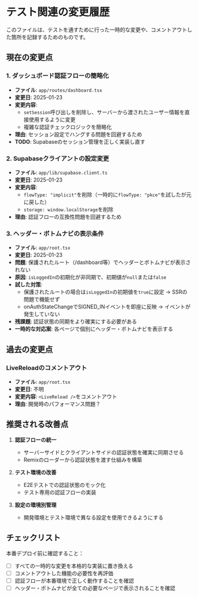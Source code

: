 # テスト関連の変更履歴

このファイルは、テストを通すために行った一時的な変更や、コメントアウトした箇所を記録するためのものです。

## 現在の変更点

### 1. ダッシュボード認証フローの簡略化
- **ファイル**: `app/routes/dashboard.tsx`
- **変更日**: 2025-01-23
- **変更内容**: 
  - `setSession`呼び出しを削除し、サーバーから渡されたユーザー情報を直接使用するように変更
  - 複雑な認証チェックロジックを簡略化
- **理由**: セッション設定でハングする問題を回避するため
- **TODO**: Supabaseのセッション管理を正しく実装し直す

### 2. Supabaseクライアントの設定変更
- **ファイル**: `app/lib/supabase.client.ts`
- **変更日**: 2025-01-23
- **変更内容**:
  - `flowType: "implicit"`を削除（一時的に`flowType: "pkce"`を試したが元に戻した）
  - `storage: window.localStorage`を削除
- **理由**: 認証フローの互換性問題を回避するため

### 3. ヘッダー・ボトムナビの表示条件
- **ファイル**: `app/root.tsx`
- **変更日**: 2025-01-23
- **問題**: 保護されたルート（/dashboard等）でヘッダーとボトムナビが表示されない
- **原因**: `isLoggedIn`の初期化が非同期で、初期値が`null`または`false`
- **試した対策**: 
  - 保護されたルートの場合は`isLoggedIn`の初期値を`true`に設定 → SSRの問題で機能せず
  - onAuthStateChangeでSIGNED_INイベントを即座に反映 → イベントが発生していない
- **残課題**: 認証状態の同期をより確実にする必要がある
- **一時的な対応案**: 各ページで個別にヘッダー・ボトムナビを表示する

## 過去の変更点

### LiveReloadのコメントアウト
- **ファイル**: `app/root.tsx`
- **変更日**: 不明
- **変更内容**: `<LiveReload />`をコメントアウト
- **理由**: 開発時のパフォーマンス問題？

## 推奨される改善点

1. **認証フローの統一**
   - サーバーサイドとクライアントサイドの認証状態を確実に同期させる
   - Remixのローダーから認証状態を渡す仕組みを構築

2. **テスト環境の改善**
   - E2Eテストでの認証状態のモック化
   - テスト専用の認証フローの実装

3. **設定の環境別管理**
   - 開発環境とテスト環境で異なる設定を使用できるようにする

## チェックリスト

本番デプロイ前に確認すること：
- [ ] すべての一時的な変更を本格的な実装に置き換える
- [ ] コメントアウトした機能の必要性を再評価
- [ ] 認証フローが本番環境で正しく動作することを確認
- [ ] ヘッダー・ボトムナビが全ての必要なページで表示されることを確認